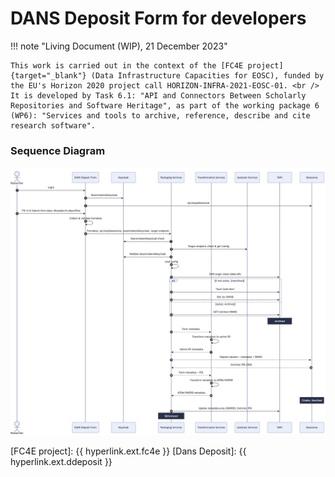 DANS Deposit Form for developers
========================================
!!! note "Living Document (WIP), 21 December 2023"

    This work is carried out in the context of the [FC4E project]{target="_blank"} (Data Infrastructure Capacities for EOSC), funded by the EU's Horizon 2020 project call HORIZON-INFRA-2021-EOSC-01. <br />
    It is developed by Task 6.1: "API and Connectors Between Scholarly Repositories and Software Heritage", as part of the working package 6 (WP6): "Services and tools to archive, reference, describe and cite research software".

### Sequence Diagram
![Activity Diagram](sequencediagram.jpg)

[FC4E project]: {{ hyperlink.ext.fc4e }}
[Dans Deposit]: {{ hyperlink.ext.ddeposit }}